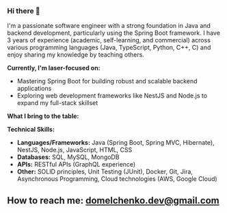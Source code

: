 ### Hi there 👋
I'm a passionate software engineer with a strong foundation in Java and backend development, particularly using the Spring Boot framework. I have 3 years of experience (academic, self-learning, and commercial) across various programming languages (Java, TypeScript, Python, C++, C) and enjoy sharing my knowledge by teaching others.

**Currently, I'm laser-focused on:**

* Mastering Spring Boot for building robust and scalable backend applications
* Exploring web development frameworks like NestJS and Node.js to expand my full-stack skillset

**What I bring to the table:**

**Technical Skills:**

* **Languages/Frameworks:** Java (Spring Boot, Spring MVC, Hibernate), NestJS, Node.js, JavaScript, HTML, CSS
* **Databases:** SQL, MySQL, MongoDB
* **APIs:** RESTful APIs (GraphQL experience)
* **Other:** SOLID principles, Unit Testing (JUnit), Docker, Git, Jira, Asynchronous Programming, Cloud technologies (AWS, Google Cloud)

## How to reach me: domelchenko.dev@gmail.com

<!--
**denomelchenko/denomelchenko** is a ✨ _special_ ✨ repository because its `README.md` (this file) appears on your GitHub profile.

Here are some ideas to get you started:

- 🔭 I’m currently working on ...
- 🌱 I’m currently learning ...
- 👯 I’m looking to collaborate on ...
- 🤔 I’m looking for help with ...
- 💬 Ask me about ...
- 📫 How to reach me: ...
- 😄 Pronouns: ...
- ⚡ Fun fact: ...
-->
